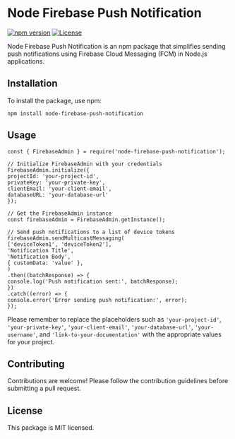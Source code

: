 # Node Firebase Push Notification

[![npm version](https://img.shields.io/npm/v/node-firebase-push-notification.svg)](https://www.npmjs.com/package/node-firebase-push-notification)
[![License](https://img.shields.io/github/license/mustafahere/node-firebase-push-notification.svg)](https://github.com/mustafahere/node-firebase-push-notification/blob/main/LICENSE)

Node Firebase Push Notification is an npm package that simplifies sending push notifications using Firebase Cloud Messaging (FCM) in Node.js applications.

## Installation

To install the package, use npm:

```shell
npm install node-firebase-push-notification
```

## Usage

```
const { FirebaseAdmin } = require('node-firebase-push-notification');

// Initialize FirebaseAdmin with your credentials
FirebaseAdmin.initialize({
projectId: 'your-project-id',
privateKey: 'your-private-key',
clientEmail: 'your-client-email',
databaseURL: 'your-database-url'
});

// Get the FirebaseAdmin instance
const firebaseAdmin = FirebaseAdmin.getInstance();

// Send push notifications to a list of device tokens
firebaseAdmin.sendMulticastMessaging(
['deviceToken1', 'deviceToken2'],
'Notification Title',
'Notification Body',
{ customData: 'value' },
)
.then((batchResponse) => {
console.log('Push notification sent:', batchResponse);
})
.catch((error) => {
console.error('Error sending push notification:', error);
});
```

Please remember to replace the placeholders such as `'your-project-id'`, `'your-private-key'`, `'your-client-email'`, `'your-database-url'`, `'your-username'`, and `'link-to-your-documentation'` with the appropriate values for your project.

## Contributing

Contributions are welcome! Please follow the contribution guidelines before submitting a pull request.

## License

This package is MIT licensed.
